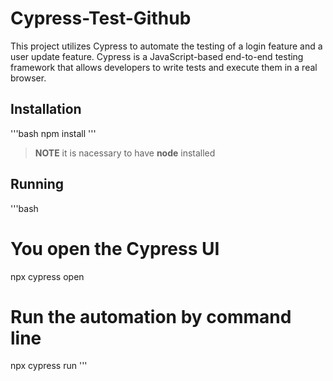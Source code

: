 # Cypress-Test-Github

This project utilizes Cypress to automate the testing of a login feature and a user update feature.
Cypress is a JavaScript-based end-to-end testing framework that allows developers to write tests and execute them in a real browser.

## Installation
'''bash
npm install
'''
> **NOTE**
> it is nacessary to have **node** installed

## Running
'''bash
# You open the Cypress UI
npx cypress open

# Run the automation by command line
npx cypress run
'''
